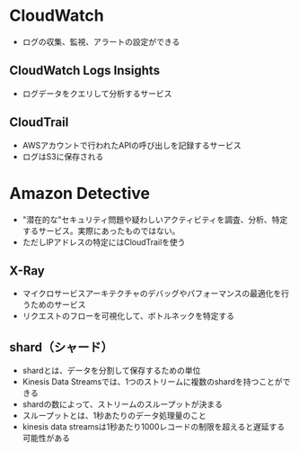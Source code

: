 # CloudWatch
- ログの収集、監視、アラートの設定ができる

## CloudWatch Logs Insights
- ログデータをクエリして分析するサービス

## CloudTrail
- AWSアカウントで行われたAPIの呼び出しを記録するサービス
- ログはS3に保存される

# Amazon Detective
- "潜在的な"セキュリティ問題や疑わしいアクティビティを調査、分析、特定するサービス。実際にあったものではない。
- ただしIPアドレスの特定にはCloudTrailを使う

## X-Ray
- マイクロサービスアーキテクチャのデバッグやパフォーマンスの最適化を行うためのサービス
- リクエストのフローを可視化して、ボトルネックを特定する

## shard（シャード）
- shardとは、データを分割して保存するための単位
- Kinesis Data Streamsでは、1つのストリームに複数のshardを持つことができる
- shardの数によって、ストリームのスループットが決まる
- スループットとは、1秒あたりのデータ処理量のこと
- kinesis data streamsは1秒あたり1000レコードの制限を超えると遅延する可能性がある
